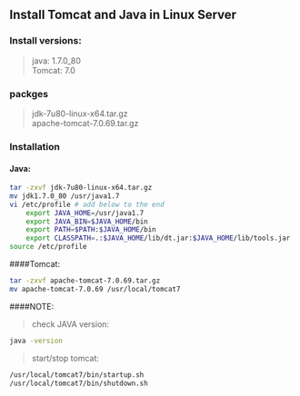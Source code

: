 ## Install Tomcat and Java in Linux Server
### Install versions: 
> java: 1.7.0_80  
> Tomcat: 7.0
### packges
> jdk-7u80-linux-x64.tar.gz  
> apache-tomcat-7.0.69.tar.gz
### Installation
####  Java:
```sh
tar -zxvf jdk-7u80-linux-x64.tar.gz
mv jdk1.7.0_80 /usr/java1.7
vi /etc/profile # add below to the end
	export JAVA_HOME=/usr/java1.7
	export JAVA_BIN=$JAVA_HOME/bin
	export PATH=$PATH:$JAVA_HOME/bin
	export CLASSPATH=.:$JAVA_HOME/lib/dt.jar:$JAVA_HOME/lib/tools.jar
source /etc/profile
```

####Tomcat:
```sh
tar -zxvf apache-tomcat-7.0.69.tar.gz
mv apache-tomcat-7.0.69 /usr/local/tomcat7
```

####NOTE:
>check JAVA version: 
```sh
java -version
```

>start/stop tomcat: 
```sh
/usr/local/tomcat7/bin/startup.sh  
/usr/local/tomcat7/bin/shutdown.sh
```
